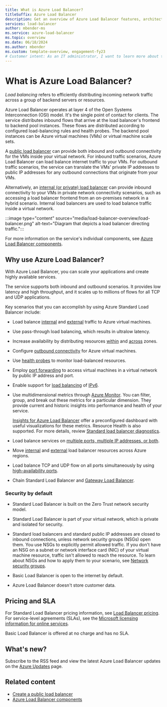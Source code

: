 ```yaml
---
title: What is Azure Load Balancer?
titleSuffix: Azure Load Balancer
description: Get an overview of Azure Load Balancer features, architecture, and implementation. Learn how the service works and how to use it in the cloud.
services: load-balancer
author: mbender-ms
ms.service: azure-load-balancer
ms.topic: overview
ms.date: 06/18/2024
ms.author: mbender
ms.custom: template-overview, engagement-fy23
# Customer intent: As an IT administrator, I want to learn more about the Azure Load Balancer service and what I can use it for.
---
```


# What is Azure Load Balancer?

*Load balancing* refers to efficiently distributing incoming network traffic across a group of backend servers or resources.

Azure Load Balancer operates at layer 4 of the Open Systems Interconnection (OSI) model. It's the single point of contact for clients. The service distributes inbound flows that arrive at the load balancer's frontend to backend pool instances. These flows are distributed according to configured load-balancing rules and health probes. The backend pool instances can be Azure virtual machines (VMs) or virtual machine scale sets.

A [public load balancer](./components.md#frontend-ip-configurations) can provide both inbound and outbound connectivity for the VMs inside your virtual network. For inbound traffic scenarios, Azure Load Balancer can load balance internet traffic to your VMs. For outbound traffic scenarios, the service can translate the VMs' private IP addresses to public IP addresses for any outbound connections that originate from your VMs.

Alternatively, an [internal (or private) load balancer](./components.md#frontend-ip-configurations) can provide inbound connectivity to your VMs in private network connectivity scenarios, such as accessing a load balancer frontend from an on-premises network in a hybrid scenario. Internal load balancers are used to load balance traffic inside a virtual network.

:::image type="content" source="media/load-balancer-overview/load-balancer.png" alt-text="Diagram that depicts a load balancer directing traffic.":::

For more information on the service's individual components, see [Azure Load Balancer components](./components.md).

## Why use Azure Load Balancer?

With Azure Load Balancer, you can scale your applications and create highly available services.

The service supports both inbound and outbound scenarios. It provides low latency and high throughput, and it scales up to millions of flows for all TCP and UDP applications.

Key scenarios that you can accomplish by using Azure Standard Load Balancer include:

- Load balance [internal](./quickstart-load-balancer-standard-internal-portal.md) and [external](./quickstart-load-balancer-standard-public-portal.md) traffic to Azure virtual machines.

- Use pass-through load balancing, which results in ultralow latency.

- Increase availability by distributing resources [within](./tutorial-load-balancer-standard-public-zonal-portal.md) and [across](./quickstart-load-balancer-standard-public-portal.md) zones.

- Configure [outbound connectivity](./load-balancer-outbound-connections.md) for Azure virtual machines.

- Use [health probes](./load-balancer-custom-probe-overview.md) to monitor load-balanced resources.

- Employ [port forwarding](./tutorial-load-balancer-port-forwarding-portal.md) to access virtual machines in a virtual network by public IP address and port.

- Enable support for [load balancing](./virtual-network-ipv4-ipv6-dual-stack-standard-load-balancer-powershell.md) of [IPv6](../virtual-network/ip-services/ipv6-overview.md).

- Use multidimensional metrics through [Azure Monitor](/azure/azure-monitor/overview). You can filter, group, and break out these metrics for a particular dimension. They provide current and historic insights into performance and health of your service.

  [Insights for Azure Load Balancer](./load-balancer-insights.md) offer a preconfigured dashboard with useful visualizations for these metrics. Resource Health is also supported. For more details, review [Standard load balancer diagnostics](load-balancer-standard-diagnostics.md).

- Load balance services on [multiple ports, multiple IP addresses, or both](./load-balancer-multivip-overview.md).

- Move [internal](./move-across-regions-internal-load-balancer-portal.md) and [external](./move-across-regions-external-load-balancer-portal.md) load balancer resources across Azure regions.

- Load balance TCP and UDP flow on all ports simultaneously by using [high-availability ports](./load-balancer-ha-ports-overview.md).

- Chain Standard Load Balancer and [Gateway Load Balancer](./tutorial-gateway-portal.md).

### <a name="securebydefault"></a>Security by default

- Standard Load Balancer is built on the Zero Trust network security model.

- Standard Load Balancer is part of your virtual network, which is private and isolated for security.

- Standard load balancers and standard public IP addresses are closed to inbound connections, unless network security groups (NSGs) open them. You use NSGs to explicitly permit allowed traffic. If you don't have an NSG on a subnet or network interface card (NIC) of your virtual machine resource, traffic isn't allowed to reach the resource. To learn about NSGs and how to apply them to your scenario, see [Network security groups](../virtual-network/network-security-groups-overview.md).

- Basic Load Balancer is open to the internet by default.

- Azure Load Balancer doesn't store customer data.

## Pricing and SLA

For Standard Load Balancer pricing information, see [Load Balancer pricing](https://azure.microsoft.com/pricing/details/load-balancer/). For service-level agreements (SLAs), see the [Microsoft licensing information for online services](https://aka.ms/lbsla).

Basic Load Balancer is offered at no charge and has no SLA.

## What's new?

Subscribe to the RSS feed and view the latest Azure Load Balancer updates on the [Azure Updates](https://azure.microsoft.com/updates/?category=networking&query=load%20balancer) page.

## Related content

- [Create a public load balancer](quickstart-load-balancer-standard-public-portal.md)
- [Azure Load Balancer components](./components.md)
